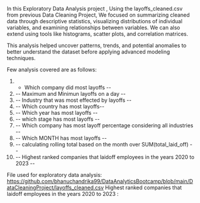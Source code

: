 In this Exploratory Data Analysis project , Using the layoffs_cleaned.csv from previous Data Cleaning Project, We focused on summarizing cleaned data through descriptive statistics, visualizing distributions of individual variables, and examining relationships between variables. We can also extend using tools like histograms, scatter plots, and correlation matrices. 

This analysis helped uncover patterns, trends, and potential anomalies to better understand the dataset before applying advanced modeling techniques.

Few analysis covered are as follows:
1. - Which company did most layoffs --
2. -- Maximum and Minimun layoffs on a day --
3. -- Industry that was most effected by layoffs --
4. -- Which country has most layoffs--
5. -- Which year has most layoffs --
6. -- which stage has most layoffs --
7. -- Which company has most layoff percentage considering all industries --
8. -- Which MONTH has most layoffs --
9. -- calculating rolling total based on the month over SUM(total_laid_off) --
10. -- Highest ranked companies that laidoff employees in the years 2020 to 2023 --

File used for exploratory data analysis: https://github.com/bhanuchandrika99/DataAnalyticsBootcamp/blob/main/DataCleaningProject/layoffs_cleaned.csv
Highest ranked companies that laidoff employees in the years 2020 to 2023 :

